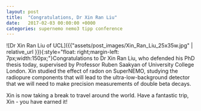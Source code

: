 ```yaml
---
layout: post
title:  "Congratulations, Dr Xin Ran Liu"
date:   2017-02-03 00:00:00 +0000
categories: supernemo nemo3 tipp conference
---
```


![Dr Xin Ran Liu of UCL]({{"assets/post_images/Xin_Ran_Liu_25x35w.jpg" | relative_url }}){:style="float: right;margin-left: 7px;width:150px;"}Congratulations to Dr Xin Ran Liu, who defended his PhD thesis today, supervised by Professor Ruben Saakyan of University College London. Xin studied the effect of radon on SuperNEMO, studying the radiopure components that will lead to the ultra-low-background detector that we will need to make precision measurements of double beta decays.

Xin is now taking a break to travel around the world. Have a fantastic trip, Xin - you have earned it!
